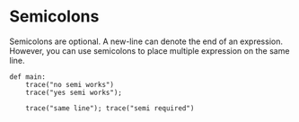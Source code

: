# Semicolons

Semicolons are optional. A new-line can denote the end of an expression. However, you can use semicolons to place multiple expression on the same line.
```laxe
def main:
    trace("no semi works")
    trace("yes semi works");

    trace("same line"); trace("semi required")
```
